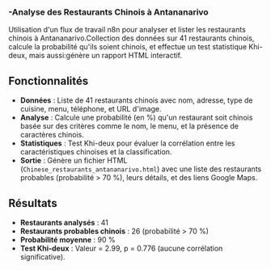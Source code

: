 ### -Analyse des Restaurants Chinois à Antananarivo


Utilisation d'un flux de travail n8n pour analyser et lister les restaurants chinois à Antananarivo.Collection des données sur 41 restaurants chinois, calcule la probabilité qu'ils soient chinois, et effectue un test statistique Khi-deux, mais aussi:génère un rapport HTML interactif.

## Fonctionnalités
- **Données** : Liste de 41 restaurants chinois avec nom, adresse, type de cuisine, menu, téléphone, et URL d'image.
- **Analyse** : Calcule une probabilité (en %) qu'un restaurant soit chinois basée sur des critères comme le nom, le menu, et la présence de caractères chinois.
- **Statistiques** : Test Khi-deux pour évaluer la corrélation entre les caractéristiques chinoises et la classification.
- **Sortie** : Génère un fichier HTML (`Chinese_restaurants_antananarivo.html`) avec une liste des restaurants probables (probabilité > 70 %), leurs détails, et des liens Google Maps.

## Résultats
- **Restaurants analysés** : 41
- **Restaurants probables chinois** : 26 (probabilité > 70 %)
- **Probabilité moyenne** : 90 %
- **Test Khi-deux** : Valeur = 2.99, p = 0.776 (aucune corrélation significative).

